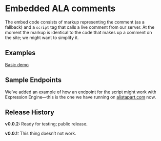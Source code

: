 # Embedded ALA comments

The embed code consists of markup representing the comment (as a fallback) and a `script` tag that calls a live comment from our server. At the moment the markup is identical to the code that makes up a comment on the site; we might want to simplify it.

## Examples
<a href="http://alistapart.github.com/comment-embed/demo/">Basic demo</a>

## Sample Endpoints

We’ve added an example of how an endpoint for the script might work with Expression Engine—this is the one we have running on <a href="http://alistapart.com">alistapart.com</a> now.

## Release History

**v0.0.2:**
Ready for testing; public release.

**v0.0.1:**
This thing doesn’t not work.
